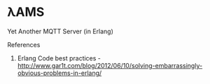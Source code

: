 λAMS
====

Yet Another MQTT Server (in Erlang)

References

1. Erlang Code best practices - http://www.gar1t.com/blog/2012/06/10/solving-embarrassingly-obvious-problems-in-erlang/
